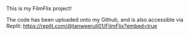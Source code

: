 This is my FilmFlix project!

The code has been uploaded onto my Github, and is also accessible via Replit:
https://replit.com/@tanweeruli01/FilmFlix?embed=true

